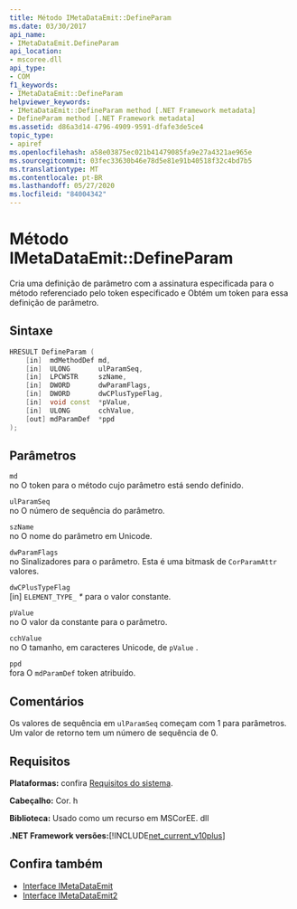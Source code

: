 ```yaml
---
title: Método IMetaDataEmit::DefineParam
ms.date: 03/30/2017
api_name:
- IMetaDataEmit.DefineParam
api_location:
- mscoree.dll
api_type:
- COM
f1_keywords:
- IMetaDataEmit::DefineParam
helpviewer_keywords:
- IMetaDataEmit::DefineParam method [.NET Framework metadata]
- DefineParam method [.NET Framework metadata]
ms.assetid: d86a3d14-4796-4909-9591-dfafe3de5ce4
topic_type:
- apiref
ms.openlocfilehash: a58e03875ec021b41479085fa9e27a4321ae965e
ms.sourcegitcommit: 03fec33630b46e78d5e81e91b40518f32c4bd7b5
ms.translationtype: MT
ms.contentlocale: pt-BR
ms.lasthandoff: 05/27/2020
ms.locfileid: "84004342"
---
```

# <a name="imetadataemitdefineparam-method"></a>Método IMetaDataEmit::DefineParam
Cria uma definição de parâmetro com a assinatura especificada para o método referenciado pelo token especificado e Obtém um token para essa definição de parâmetro.  
  
## <a name="syntax"></a>Sintaxe  
  
```cpp  
HRESULT DefineParam (  
    [in]  mdMethodDef md,
    [in]  ULONG       ulParamSeq,
    [in]  LPCWSTR     szName,
    [in]  DWORD       dwParamFlags,
    [in]  DWORD       dwCPlusTypeFlag,
    [in]  void const  *pValue,  
    [in]  ULONG       cchValue,
    [out] mdParamDef  *ppd
);  
```  
  
## <a name="parameters"></a>Parâmetros  
 `md`  
 no O token para o método cujo parâmetro está sendo definido.  
  
 `ulParamSeq`  
 no O número de sequência do parâmetro.  
  
 `szName`  
 no O nome do parâmetro em Unicode.  
  
 `dwParamFlags`  
 no Sinalizadores para o parâmetro. Esta é uma bitmask de `CorParamAttr` valores.  
  
 `dwCPlusTypeFlag`  
 [in] `ELEMENT_TYPE_` *\** para o valor constante.  
  
 `pValue`  
 no O valor da constante para o parâmetro.  
  
 `cchValue`  
 no O tamanho, em caracteres Unicode, de `pValue` .  
  
 `ppd`  
 fora O `mdParamDef` token atribuído.  
  
## <a name="remarks"></a>Comentários  
 Os valores de sequência em `ulParamSeq` começam com 1 para parâmetros. Um valor de retorno tem um número de sequência de 0.  
  
## <a name="requirements"></a>Requisitos  
 **Plataformas:** confira [Requisitos do sistema](../../get-started/system-requirements.md).  
  
 **Cabeçalho:** Cor. h  
  
 **Biblioteca:** Usado como um recurso em MSCorEE. dll  
  
 **.NET Framework versões:**[!INCLUDE[net_current_v10plus](../../../../includes/net-current-v10plus-md.md)]  
  
## <a name="see-also"></a>Confira também

- [Interface IMetaDataEmit](imetadataemit-interface.md)
- [Interface IMetaDataEmit2](imetadataemit2-interface.md)
